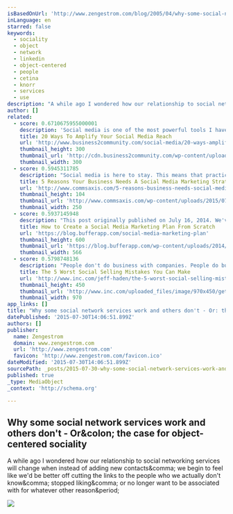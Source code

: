 ```yaml
---
isBasedOnUrl: 'http://www.zengestrom.com/blog/2005/04/why-some-social-network-services-work-and-others-dont-or-the-case-for-object-centered-sociality.html'
inLanguage: en
starred: false
keywords:
  - sociality
  - object
  - network
  - linkedin
  - object-centered
  - people
  - cetina
  - knorr
  - services
  - use
description: "A while ago I wondered how our relationship to social networking services will change when instead of adding new contacts, we begin to feel like we'd be better off cutting the links to the people who we actually don't know, stopped liking, or no longer want to be associated with for whatever other reason."
author: []
related:
  - score: 0.6710675955000001
    description: 'Social media is one of the most powerful tools I have come across to grow a large audience and spread your message. In less than three years, I went from no audience to hundreds of thousands of followers on Twitter alone. Social media is an opportunity that people can no longer afford to take for granted.'
    title: 20 Ways To Amplify Your Social Media Reach
    url: 'http://www.business2community.com/social-media/20-ways-amplify-social-media-reach-01280718'
    thumbnail_height: 300
    thumbnail_url: 'http://cdn.business2community.com/wp-content/uploads/2015/07/20-Ways-To-Amplify.png.png'
    thumbnail_width: 300
  - score: 0.5945311785
    description: "Social media is here to stay. This means that practically all businesses need to have a social media presence. And they need to have a social media marketing plan. In today's digital world, those who fail to do this may even see their businesses start to flop."
    title: 5 Reasons Your Business Needs A Social Media Marketing Strategy
    url: 'http://www.commsaxis.com/5-reasons-business-needs-social-media-marketing-strategy/'
    thumbnail_height: 104
    thumbnail_url: 'http://www.commsaxis.com/wp-content/uploads/2015/07/5-reason-biz-needs-SMM-strategy-post-image-250x104.png'
    thumbnail_width: 250
  - score: 0.5937145948
    description: "This post originally published on July 16, 2014. We've updated it here with new research and stats and a cool new infographic. When I went rock climbing for the first time, I had no idea what I was doing."
    title: How to Create a Social Media Marketing Plan From Scratch
    url: 'https://blog.bufferapp.com/social-media-marketing-plan'
    thumbnail_height: 600
    thumbnail_url: 'https://blog.bufferapp.com/wp-content/uploads/2014/07/mx8sxGC.jpg'
    thumbnail_width: 566
  - score: 0.5798748136
    description: "People don't do business with companies. People do business with people, and that's why social selling, the process of building stronger relationships with potential customers based on truly understanding their needs and problems -- in short, better knowing the people you hope to do business with -- is so important."
    title: The 5 Worst Social Selling Mistakes You Can Make
    url: 'http://www.inc.com/jeff-haden/the-5-worst-social-selling-mistakes-you-can-make.html'
    thumbnail_height: 450
    thumbnail_url: 'http://www.inc.com/uploaded_files/image/970x450/getty_176640284_970647970450081_62156.jpg'
    thumbnail_width: 970
app_links: []
title: "Why some social network services work and others don't - Or: the case for object-centered sociality"
datePublished: '2015-07-30T14:06:51.899Z'
authors: []
publisher:
  name: Zengestrom
  domain: www.zengestrom.com
  url: 'http://www.zengestrom.com'
  favicon: 'http://www.zengestrom.com/favicon.ico'
dateModified: '2015-07-30T14:06:51.899Z'
sourcePath: _posts/2015-07-30-why-some-social-network-services-work-and-others-dont-or.md
published: true
_type: MediaObject
_context: 'http://schema.org'

---
```

<article style=""><h1>Why some social network services work and others don't - Or&amp;colon; the case for object-centered sociality</h1><p>A while ago I wondered how our relationship to social networking services will change when instead of adding new contacts&amp;comma; we begin to feel like we'd be better off cutting the links to the people who we actually don't know&amp;comma; stopped liking&amp;comma; or no longer want to be associated with for whatever other reason&amp;period;</p><img src="https://s0.wp.com/i/blank.jpg" /></article>